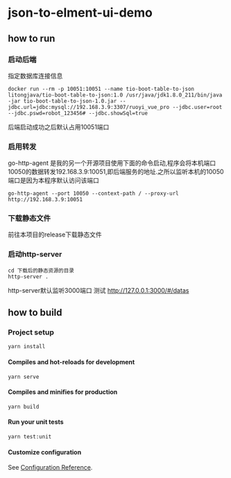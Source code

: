# json-to-elment-ui-demo

## how to run
### 启动后端
指定数据库连接信息
```
docker run --rm -p 10051:10051 --name tio-boot-table-to-json litongjava/tio-boot-table-to-json:1.0 /usr/java/jdk1.8.0_211/bin/java -jar tio-boot-table-to-json-1.0.jar --jdbc.url=jdbc:mysql://192.168.3.9:3307/ruoyi_vue_pro --jdbc.user=root --jdbc.pswd=robot_123456# --jdbc.showSql=true
```
后端启动成功之后默认占用10051端口

### 启用转发
go-http-agent 是我的另一个开源项目使用下面的命令启动,程序会将本机端口10050的数据转发192.168.3.9:10051,即后端服务的地址.之所以监听本机的10050端口是因为本程序默认访问该端口
```shell script
go-http-agent --port 10050 --context-path / --proxy-url http://192.168.3.9:10051
```

### 下载静态文件
前往本项目的release下载静态文件
### 启动http-server
```
cd 下载后的静态资源的目录  
http-server .
```
http-server默认监听3000端口
测试
http://127.0.0.1:3000/#/datas
## how to build
### Project setup
```
yarn install
```

#### Compiles and hot-reloads for development
```
yarn serve
```

#### Compiles and minifies for production
```
yarn build
```

#### Run your unit tests
```
yarn test:unit
```

#### Customize configuration
See [Configuration Reference](https://cli.vuejs.org/config/).
